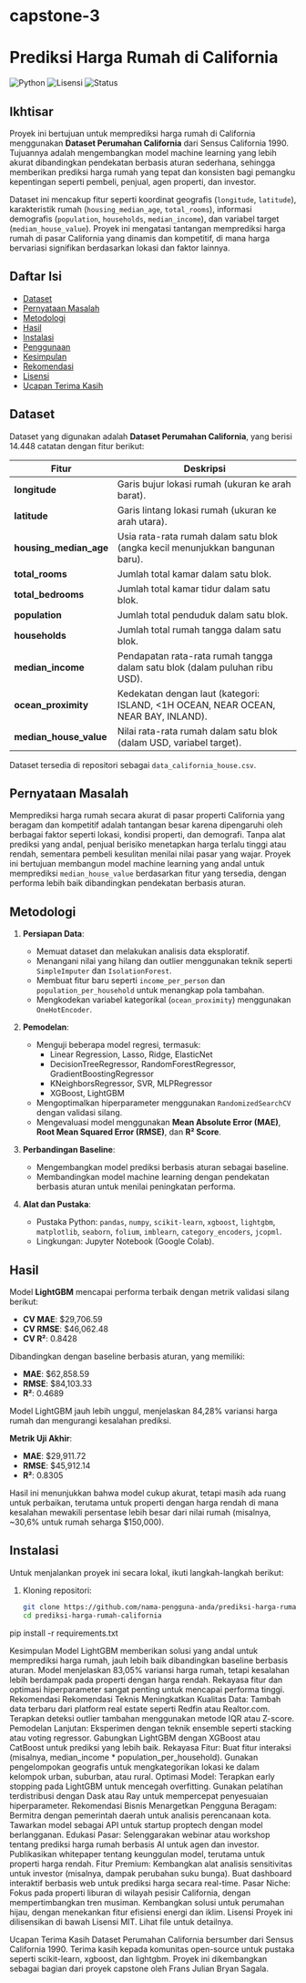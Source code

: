 # capstone-3
# Prediksi Harga Rumah di California

![Python](https://img.shields.io/badge/Python-3.8%2B-blue) ![Lisensi](https://img.shields.io/badge/Lisensi-MIT-green) ![Status](https://img.shields.io/badge/Status-Selesai-success)

## Ikhtisar

Proyek ini bertujuan untuk memprediksi harga rumah di California menggunakan **Dataset Perumahan California** dari Sensus California 1990. Tujuannya adalah mengembangkan model machine learning yang lebih akurat dibandingkan pendekatan berbasis aturan sederhana, sehingga memberikan prediksi harga rumah yang tepat dan konsisten bagi pemangku kepentingan seperti pembeli, penjual, agen properti, dan investor.

Dataset ini mencakup fitur seperti koordinat geografis (`longitude`, `latitude`), karakteristik rumah (`housing_median_age`, `total_rooms`), informasi demografis (`population`, `households`, `median_income`), dan variabel target (`median_house_value`). Proyek ini mengatasi tantangan memprediksi harga rumah di pasar California yang dinamis dan kompetitif, di mana harga bervariasi signifikan berdasarkan lokasi dan faktor lainnya.

## Daftar Isi
- [Dataset](#dataset)
- [Pernyataan Masalah](#pernyataan-masalah)
- [Metodologi](#metodologi)
- [Hasil](#hasil)
- [Instalasi](#instalasi)
- [Penggunaan](#penggunaan)
- [Kesimpulan](#kesimpulan)
- [Rekomendasi](#rekomendasi)
- [Lisensi](#lisensi)
- [Ucapan Terima Kasih](#ucapan-terima-kasih)

## Dataset

Dataset yang digunakan adalah **Dataset Perumahan California**, yang berisi 14.448 catatan dengan fitur berikut:

| Fitur                | Deskripsi                                                                 |
|----------------------|---------------------------------------------------------------------------|
| **longitude**        | Garis bujur lokasi rumah (ukuran ke arah barat).                          |
| **latitude**         | Garis lintang lokasi rumah (ukuran ke arah utara).                        |
| **housing_median_age** | Usia rata-rata rumah dalam satu blok (angka kecil menunjukkan bangunan baru). |
| **total_rooms**      | Jumlah total kamar dalam satu blok.                                       |
| **total_bedrooms**   | Jumlah total kamar tidur dalam satu blok.                                 |
| **population**       | Jumlah total penduduk dalam satu blok.                                    |
| **households**       | Jumlah total rumah tangga dalam satu blok.                                |
| **median_income**    | Pendapatan rata-rata rumah tangga dalam satu blok (dalam puluhan ribu USD). |
| **ocean_proximity**  | Kedekatan dengan laut (kategori: ISLAND, <1H OCEAN, NEAR OCEAN, NEAR BAY, INLAND). |
| **median_house_value** | Nilai rata-rata rumah dalam satu blok (dalam USD, variabel target).      |

Dataset tersedia di repositori sebagai `data_california_house.csv`.

## Pernyataan Masalah

Memprediksi harga rumah secara akurat di pasar properti California yang beragam dan kompetitif adalah tantangan besar karena dipengaruhi oleh berbagai faktor seperti lokasi, kondisi properti, dan demografi. Tanpa alat prediksi yang andal, penjual berisiko menetapkan harga terlalu tinggi atau rendah, sementara pembeli kesulitan menilai nilai pasar yang wajar. Proyek ini bertujuan membangun model machine learning yang andal untuk memprediksi `median_house_value` berdasarkan fitur yang tersedia, dengan performa lebih baik dibandingkan pendekatan berbasis aturan.

## Metodologi

1. **Persiapan Data**:
   - Memuat dataset dan melakukan analisis data eksploratif.
   - Menangani nilai yang hilang dan outlier menggunakan teknik seperti `SimpleImputer` dan `IsolationForest`.
   - Membuat fitur baru seperti `income_per_person` dan `population_per_household` untuk menangkap pola tambahan.
   - Mengkodekan variabel kategorikal (`ocean_proximity`) menggunakan `OneHotEncoder`.

2. **Pemodelan**:
   - Menguji beberapa model regresi, termasuk:
     - Linear Regression, Lasso, Ridge, ElasticNet
     - DecisionTreeRegressor, RandomForestRegressor, GradientBoostingRegressor
     - KNeighborsRegressor, SVR, MLPRegressor
     - XGBoost, LightGBM
   - Mengoptimalkan hiperparameter menggunakan `RandomizedSearchCV` dengan validasi silang.
   - Mengevaluasi model menggunakan **Mean Absolute Error (MAE)**, **Root Mean Squared Error (RMSE)**, dan **R² Score**.

3. **Perbandingan Baseline**:
   - Mengembangkan model prediksi berbasis aturan sebagai baseline.
   - Membandingkan model machine learning dengan pendekatan berbasis aturan untuk menilai peningkatan performa.

4. **Alat dan Pustaka**:
   - Pustaka Python: `pandas`, `numpy`, `scikit-learn`, `xgboost`, `lightgbm`, `matplotlib`, `seaborn`, `folium`, `imblearn`, `category_encoders`, `jcopml`.
   - Lingkungan: Jupyter Notebook (Google Colab).

## Hasil

Model **LightGBM** mencapai performa terbaik dengan metrik validasi silang berikut:
- **CV MAE**: $29,706.59
- **CV RMSE**: $46,062.48
- **CV R²**: 0.8428

Dibandingkan dengan baseline berbasis aturan, yang memiliki:
- **MAE**: $62,858.59
- **RMSE**: $84,103.33
- **R²**: 0.4689

Model LightGBM jauh lebih unggul, menjelaskan 84,28% variansi harga rumah dan mengurangi kesalahan prediksi.

**Metrik Uji Akhir**:
- **MAE**: $29,911.72
- **RMSE**: $45,912.14
- **R²**: 0.8305

Hasil ini menunjukkan bahwa model cukup akurat, tetapi masih ada ruang untuk perbaikan, terutama untuk properti dengan harga rendah di mana kesalahan mewakili persentase lebih besar dari nilai rumah (misalnya, ~30,6% untuk rumah seharga $150,000).

## Instalasi

Untuk menjalankan proyek ini secara lokal, ikuti langkah-langkah berikut:

1. Kloning repositori:
   ```bash
   git clone https://github.com/nama-pengguna-anda/prediksi-harga-rumah-california.git
   cd prediksi-harga-rumah-california
pip install -r requirements.txt

Kesimpulan
Model LightGBM memberikan solusi yang andal untuk memprediksi harga rumah, jauh lebih baik dibandingkan baseline berbasis aturan.
Model menjelaskan 83,05% variansi harga rumah, tetapi kesalahan lebih berdampak pada properti dengan harga rendah.
Rekayasa fitur dan optimasi hiperparameter sangat penting untuk mencapai performa tinggi.
Rekomendasi
Rekomendasi Teknis
Meningkatkan Kualitas Data:
Tambah data terbaru dari platform real estate seperti Redfin atau Realtor.com.
Terapkan deteksi outlier tambahan menggunakan metode IQR atau Z-score.
Pemodelan Lanjutan:
Eksperimen dengan teknik ensemble seperti stacking atau voting regressor.
Gabungkan LightGBM dengan XGBoost atau CatBoost untuk prediksi yang lebih baik.
Rekayasa Fitur:
Buat fitur interaksi (misalnya, median_income * population_per_household).
Gunakan pengelompokan geografis untuk mengkategorikan lokasi ke dalam kelompok urban, suburban, atau rural.
Optimasi Model:
Terapkan early stopping pada LightGBM untuk mencegah overfitting.
Gunakan pelatihan terdistribusi dengan Dask atau Ray untuk mempercepat penyesuaian hiperparameter.
Rekomendasi Bisnis
Menargetkan Pengguna Beragam:
Bermitra dengan pemerintah daerah untuk analisis perencanaan kota.
Tawarkan model sebagai API untuk startup proptech dengan model berlangganan.
Edukasi Pasar:
Selenggarakan webinar atau workshop tentang prediksi harga rumah berbasis AI untuk agen dan investor.
Publikasikan whitepaper tentang keunggulan model, terutama untuk properti harga rendah.
Fitur Premium:
Kembangkan alat analisis sensitivitas untuk investor (misalnya, dampak perubahan suku bunga).
Buat dashboard interaktif berbasis web untuk prediksi harga secara real-time.
Pasar Niche:
Fokus pada properti liburan di wilayah pesisir California, dengan mempertimbangkan tren musiman.
Kembangkan solusi untuk perumahan hijau, dengan menekankan fitur efisiensi energi dan iklim.
Lisensi
Proyek ini dilisensikan di bawah Lisensi MIT. Lihat file  untuk detailnya.

Ucapan Terima Kasih
Dataset Perumahan California bersumber dari Sensus California 1990.
Terima kasih kepada komunitas open-source untuk pustaka seperti scikit-learn, xgboost, dan lightgbm.
Proyek ini dikembangkan sebagai bagian dari proyek capstone oleh Frans Julian Bryan Sagala.
